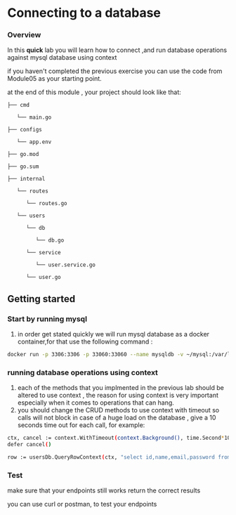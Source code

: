 # Connecting to a database

### Overview

In this **quick** lab you will learn how to connect ,and run database operations against mysql database using context

if you haven't completed the previous exercise you can use the code from Module05 as your starting point. 

at the end of this module , your project should look like that:

```
├── cmd

   └── main.go

├── configs

   └── app.env

├── go.mod

├── go.sum

├── internal

   └── routes

      └── routes.go

   └── users

​      └── db

​         └── db.go

​      └── service

​         └── user.service.go

​      └── user.go
```

## Getting started 

### Start by running mysql 

1. in order get stated quickly we will run mysql database as a docker container,for that use the following command :

```bash
docker run -p 3306:3306 -p 33060:33060 --name mysqldb -v ~/mysql:/var/lib/mysql -e MYSQL_ROOT_PASSWORD=pass -d mysql

```

### running database operations using context

1. each of the methods that you implmented in the previous lab should be altered to use context , the reason for using context is very important especially when it comes to operations that can hang.
2. you should change the CRUD methods to use context with timeout so calls will not block in case of a huge load on the database , give  a 10 seconds time out for each call, for example:

```bash
ctx, cancel := context.WithTimeout(context.Background(), time.Second*10)
defer cancel()

row := usersDb.QueryRowContext(ctx, "select id,name,email,password from users where email = ?", email)
```

### Test 

make sure that your endpoints still works return the correct results

you can use curl or postman, to test your endpoints

